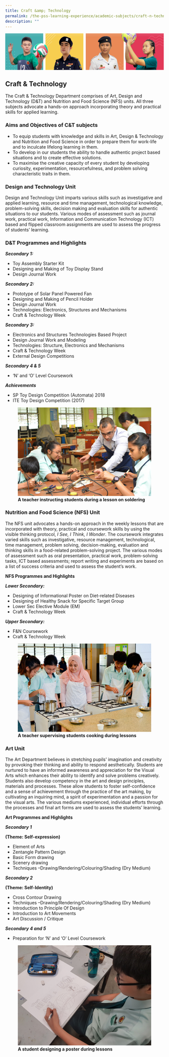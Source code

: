 ```yaml
---
title: Craft &amp; Technology
permalink: /the-pss-learning-experience/academic-subjects/craft-n-technology/
description: ""
---
```

![](/images/Our%20School/subbanner.jpg)

## Craft &amp; Technology

The Craft &amp; Technology Department comprises of Art, Design and Technology (D&amp;T) and Nutrition and Food Science (NFS) units. All three subjects advocate a hands-on approach incorporating theory and practical skills for applied learning.

  

### Aims and Objectives of C&amp;T subjects


*   To equip students with knowledge and skills in Art, Design &amp; Technology and Nutrition and Food Science in order to prepare them for work-life and to inculcate lifelong learning in them.
*   To develop in our students the ability to handle authentic project based situations and to create effective solutions.
*   To maximise the creative capacity of every student by developing curiosity, experimentation, resourcefulness, and problem solving characteristic traits in them.

  

### Design and Technology Unit


Design and Technology Unit imparts various skills such as investigative and applied learning, resource and time management, technological knowledge, problem-solving skills, decision making and evaluation skills for authentic situations to our students. Various modes of assessment such as journal work, practical work, Information and Communication Technology (ICT) based and flipped classroom assignments are used to assess the progress of students’ learning.

  

### D&amp;T Programmes and Highlights


  

**_Secondary 1:_**

*   Toy Assembly Starter Kit
*   Designing and Making of Toy Display Stand
*   Design Journal Work

  

**_Secondary 2:_**

*   Prototype of Solar Panel Powered Fan
*   Designing and Making of Pencil Holder
*   Design Journal Work
*   Technologies: Electronics, Structures and Mechanisms
*   Craft &amp; Technology Week

  

**_Secondary 3:_**

*   Electronics and Structures Technologies Based Project
*   Design Journal Work and Modeling
*   Technologies: Structure, Electronics and Mechanisms
*   Craft &amp; Technology Week
*   External Design Competitions

  

**_Secondary 4 &amp; 5_**

*   ‘N’ and ‘O’ Level Coursework

  

**_Achievements_**

*   SP Toy Design Competition (Automata) 2018
*   ITE Toy Design Competition (2017)



<figure>
<img src="/images/Academic%20Subjects/Craft%20&amp;%20Technology/Teacher%20instructing%20students%20during%20electronic%20project.jpg">
<figcaption> <strong>A teacher instructing students during a lesson on soldering
</strong> </figcaption>
</figure>


### Nutrition and Food Science (NFS) Unit


The NFS unit advocates a hands-on approach in the weekly lessons that are incorporated with theory, practical and coursework skills by using the visible thinking protocol,&nbsp;_I See, I Think, I Wonder_. The coursework integrates varied skills such as investigative, resource management, technological, time management, problem solving, decision-making, evaluation and thinking skills in a food-related problem-solving project. The various modes of assessment such as oral presentation, practical work, problem-solving tasks, ICT based assessments; report writing and experiments are based on a list of success criteria and used to assess the student’s work.  

  

  

**NFS Programmes and Highlights**

  

**_Lower Secondary:_**

*   Designing of Informational Poster on Diet-related Diseases
*   Designing of Healthy Snack for Specific Target Group
*   Lower Sec Elective Module (EM)
*   Craft &amp; Technology Week

  

**_Upper Secondary:_**

*   F&amp;N Coursework
*   Craft &amp; Technology Week


<figure>
<img src="/images/Academic%20Subjects/Craft%20&amp;%20Technology/Teacher%20supervising%20students%20cooking.jpg">
<figcaption> <strong>A teacher supervising students cooking during lessons
</strong> </figcaption>
</figure>

### Art Unit


The Art Department believes in stretching pupils' imagination and creativity by provoking their thinking and ability to respond aesthetically. Students are nurtured to have an informed awareness and appreciation for the Visual Arts which enhances their ability to identify and solve problems creatively. Students also develop competency in the art and design principles, materials and processes. These allow students to foster self-confidence and a sense of achievement through the practice of the art making, by cultivating an inquiring mind, a spirit of experimentation and a passion for the visual arts. The various mediums experienced, individual efforts through the processes and final art forms are used to assess the students’ learning.  

  

**Art Programmes and Highlights**

  

**_Secondary 1_**

**(Theme: Self-expression)**

*   Element of Arts
*   Zentangle Pattern Design
*   Basic Form drawing
*   Scenery drawing
*   Techniques –Drawing/Rendering/Colouring/Shading (Dry Medium)

  

**_Secondary 2_**

**(Theme: Self-Identity)**

*   Cross Contour Drawing
*   Techniques –Drawing/Rendering/Colouring/Shading (Dry Medium)
*   Introduction to Principle Of Design
*   Introduction to Art Movements
*   Art Discussion / Critique

  

**_Secondary 4 and 5_**

*   Preparation for ‘N’ and ‘O’ Level Coursework



<figure>
<img src="/images/Academic%20Subjects/Craft%20&amp;%20Technology/A%20student%20designing%20a%20poster%20during%20lesson.jpg">
<figcaption> <strong>A student designing a poster during lessons
</strong> </figcaption>
</figure>
